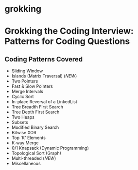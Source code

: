 # grokking

# Grokking the Coding Interview: Patterns for Coding Questions


## Coding Patterns Covered
* Sliding Window
* Islands (Matrix Traversal) (*NEW*)
* Two Pointers
* Fast & Slow Pointers
* Merge Intervals
* Cyclic Sort
* In-place Reversal of a LinkedList
* Tree Breadth First Search
* Tree Depth First Search
* Two Heaps
* Subsets
* Modified Binary Search
* Bitwise XOR
* Top 'K' Elements
* K-way Merge
* 0/1 Knapsack (Dynamic Programming)
* Topological Sort (Graph)
* Multi-threaded (*NEW*)
* Miscellaneous